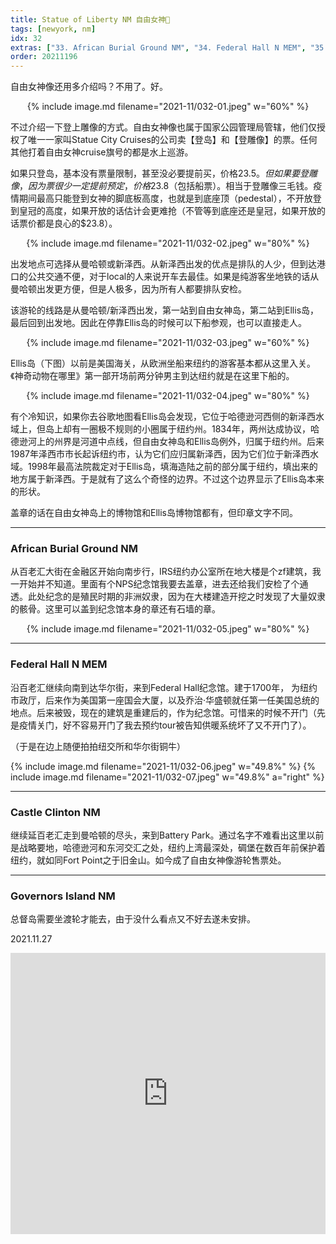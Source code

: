 ```yaml
---
title: Statue of Liberty NM 自由女神🗽
tags: [newyork, nm]
idx: 32
extras: ["33. African Burial Ground NM", "34. Federal Hall N MEM", "35. Castle Clinton NM", "36. Governors Island NM"]
order: 20211196
---
```


自由女神像还用多介绍吗？不用了。好。

<p style="text-align: center">
{% include image.md filename="2021-11/032-01.jpeg" w="60%" %}
</p>

不过介绍一下登上雕像的方式。自由女神像也属于国家公园管理局管辖，他们仅授权了唯一一家叫Statue City Cruises的公司卖【登岛】和【登雕像】的票。任何其他打着自由女神cruise旗号的都是水上巡游。

如果只登岛，基本没有票量限制，甚至没必要提前买，价格$23.5。但如果要登雕像，因为票很少一定提前预定，价格$23.8（包括船票）。相当于登雕像三毛钱。疫情期间最高只能登到女神的脚底板高度，也就是到底座顶（pedestal），不开放登到皇冠的高度，如果开放的话估计会更难抢（不管等到底座还是皇冠，如果开放的话票价都是良心的$23.8）。

<p style="text-align: center">
{% include image.md filename="2021-11/032-02.jpeg" w="80%" %}
</p>

出发地点可选择从曼哈顿或新泽西。从新泽西出发的优点是排队的人少，但到达港口的公共交通不便，对于local的人来说开车去最佳。如果是纯游客坐地铁的话从曼哈顿出发更方便，但是人极多，因为所有人都要排队安检。

该游轮的线路是从曼哈顿/新泽西出发，第一站到自由女神岛，第二站到Ellis岛，最后回到出发地。因此在停靠Ellis岛的时候可以下船参观，也可以直接走人。

<p style="text-align: center">
{% include image.md filename="2021-11/032-03.jpeg" w="60%" %}
</p>

Ellis岛（下图）以前是美国海关，从欧洲坐船来纽约的游客基本都从这里入关。《神奇动物在哪里》第一部开场前两分钟男主到达纽约就是在这里下船的。

<p style="text-align: center">
{% include image.md filename="2021-11/032-04.jpeg" w="80%" %}
</p>

有个冷知识，如果你去谷歌地图看Ellis岛会发现，它位于哈德逊河西侧的新泽西水域上，但岛上却有一圈极不规则的小圈属于纽约州。1834年，两州达成协议，哈德逊河上的州界是河道中点线，但自由女神岛和Ellis岛例外，归属于纽约州。后来1987年泽西市市长起诉纽约市，认为它们应归属新泽西，因为它们位于新泽西水域。1998年最高法院裁定对于Ellis岛，填海造陆之前的部分属于纽约，填出来的地方属于新泽西。于是就有了这么个奇怪的边界。不过这个边界显示了Ellis岛本来的形状。

盖章的话在自由女神岛上的博物馆和Ellis岛博物馆都有，但印章文字不同。

---

### African Burial Ground NM

从百老汇大街在金融区开始向南步行，IRS纽约办公室所在地大楼是个zf建筑，我一开始并不知道。里面有个NPS纪念馆我要去盖章，进去还给我们安检了个通透。此处纪念的是殖民时期的非洲奴隶，因为在大楼建造开挖之时发现了大量奴隶的骸骨。这里可以盖到纪念馆本身的章还有石墙的章。

<p style="text-align: center">
{% include image.md filename="2021-11/032-05.jpeg" w="80%" %}
</p>

---

### Federal Hall N MEM

沿百老汇继续向南到达华尔街，来到Federal Hall纪念馆。建于1700年， 为纽约市政厅，后来作为美国第一座国会大厦，以及乔治·华盛顿就任第一任美国总统的地点。后来被毁，现在的建筑是重建后的，作为纪念馆。可惜来的时候不开门（先是疫情关门，好不容易开门了我去预约tour被告知供暖系统坏了又不开门了）。

（于是在边上随便拍拍纽交所和华尔街铜牛）

{% include image.md filename="2021-11/032-06.jpeg" w="49.8%" %}
{% include image.md filename="2021-11/032-07.jpeg" w="49.8%" a="right" %}

---

### Castle Clinton NM

继续延百老汇走到曼哈顿的尽头，来到Battery Park。通过名字不难看出这里以前是战略要地，哈德逊河和东河交汇之处，纽约上湾最深处，碉堡在数百年前保护着纽约，就如同Fort Point之于旧金山。如今成了自由女神像游轮售票处。

---

### Governors Island NM

总督岛需要坐渡轮才能去，由于没什么看点又不好去遂未安排。

2021.11.27

<iframe src="https://www.google.com/maps/embed?pb=!1m40!1m12!1m3!1d24197.833344205443!2d-74.04150780304504!3d40.70196202729261!2m3!1f0!2f0!3f0!3m2!1i1024!2i768!4f13.1!4m25!3e2!4m5!1s0x89c25a2190b87633%3A0x71825082795d1c0d!2sAfrican%20Burial%20Ground%20National%20Monument%2C%20290%20Broadway%2C%20New%20York%2C%20NY%2010007!3m2!1d40.714549399999996!2d-74.00432889999999!4m5!1s0x89c25a170305a201%3A0x700fdb83dd5cdcf2!2sFederal%20Hall%20National%20Memorial%2C%20Wall%20Street%2C%20New%20York%2C%20NY!3m2!1d40.7073993!2d-74.0102088!4m5!1s0x89c25a125d8ed33f%3A0x5e6e972422c6ef71!2sCastle%20Clinton%20National%20Monument%2C%20Battery%20Park%20-%20Liberty%20Island%2C%20New%20York%2C%20NY!3m2!1d40.7034796!2d-74.01663119999999!4m5!1s0x89c25090129c363d%3A0x40c6a5770d25022b!2sStatue%20of%20Liberty%2C%20New%20York%2C%20NY!3m2!1d40.6892494!2d-74.04450039999999!5e0!3m2!1sen!2sus!4v1652562450617!5m2!1sen!2sus" width="100%" height="450" style="border:0;" allowfullscreen="" loading="lazy" referrerpolicy="no-referrer-when-downgrade"></iframe>
